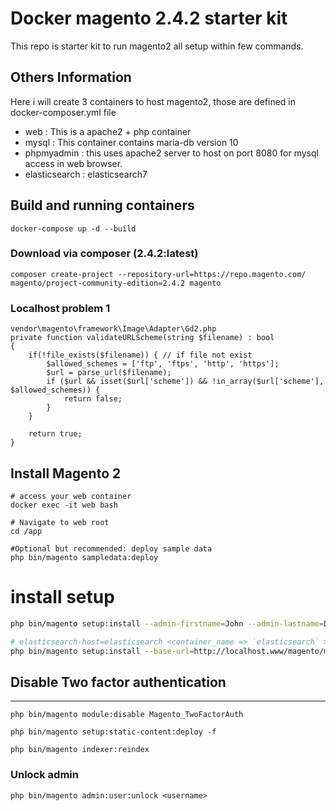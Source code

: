 # Docker magento 2.4.2 starter kit

This repo is starter kit to run magento2 all setup within few commands.

## Others Information

Here i will create 3 containers to host magento2, those are defined in docker-composer.yml file
* web : This is a apache2 + php container
* mysql : This container contains maria-db version 10
* phpmyadmin : this uses apache2 server to host on port 8080 for mysql access in web browser.
* elasticsearch : elasticsearch7 

## Build and running containers
```
docker-compose up -d --build
```

### Download via composer (2.4.2:latest)
```
composer create-project --repository-url=https://repo.magento.com/ magento/project-community-edition=2.4.2 magento
```

### Localhost problem 1
```
vendor\magento\framework\Image\Adapter\Gd2.php
private function validateURLScheme(string $filename) : bool
{
	if(!file_exists($filename)) { // if file not exist
		$allowed_schemes = ['ftp', 'ftps', 'http', 'https'];
		$url = parse_url($filename);
		if ($url && isset($url['scheme']) && !in_array($url['scheme'], $allowed_schemes)) {
			return false;
		}
	}

	return true;
}
```

## Install Magento 2
```
# access your web container
docker exec -it web bash

# Navigate to web root
cd /app

#Optional but recommended: deploy sample data
php bin/magento sampledata:deploy
```
# install setup
```bash
php bin/magento setup:install --admin-firstname=John --admin-lastname=Doe --admin-email=johndoe@example.com --admin-user=admin --admin-password='Password123' --base-url=https://localhost --base-url-secure=https://localhost --backend-frontname=admin --db-host=mysql --db-name=magento --db-user=root --db-password=root --use-rewrites=1 --language=en_US --currency=USD --timezone=America/New_York --use-secure-admin=1 --admin-use-security-key=1 --session-save=files --use-sample-data --search-engine=elasticsearch7 --elasticsearch-host=elasticsearch --elasticsearch-port=9200

# elasticsearch-host=elasticsearch <container_name => `elasticsearch` >
php bin/magento setup:install --base-url=http://localhost.www/magento/magento2 --db-host=localhost --db-name=magento2 --db-user=root --db-password=root --admin-firstname=Sorabh --admin-lastname=Sharma --admin-email=ssorabh.ssharma@hotmail.com --admin-user=admin --admin-password=admin123 --language=en_US --currency=USD --timezone=America/Chicago --use-rewrites=1 --search-engine=elasticsearch7 --elasticsearch-host=localhost --elasticsearch-port=9200
```

## Disable Two factor authentication
----------------------------------
```
php bin/magento module:disable Magento_TwoFactorAuth

php bin/magento setup:static-content:deploy -f

php bin/magento indexer:reindex
```

### Unlock admin
```
php bin/magento admin:user:unlock <username>
```


